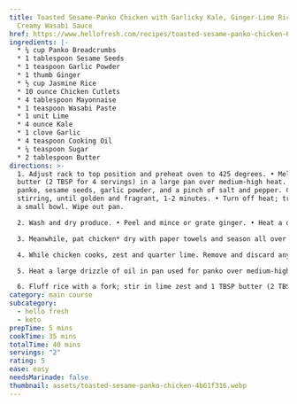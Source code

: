 ```yaml
---
title: Toasted Sesame-Panko Chicken with Garlicky Kale, Ginger-Lime Rice &
  Creamy Wasabi Sauce
href: https://www.hellofresh.com/recipes/toasted-sesame-panko-chicken-62fba5d899e834b8dc011b58
ingredients: |-
  * ¼ cup Panko Breadcrumbs
  * 1 tablespoon Sesame Seeds
  * 1 teaspoon Garlic Powder
  * 1 thumb Ginger
  * ½ cup Jasmine Rice
  * 10 ounce Chicken Cutlets
  * 4 tablespoon Mayonnaise
  * 1 teaspoon Wasabi Paste
  * 1 unit Lime
  * 4 ounce Kale
  * 1 clove Garlic
  * 4 teaspoon Cooking Oil
  * ¼ teaspoon Sugar
  * 2 tablespoon Butter
directions: >-
  1. Adjust rack to top position and preheat oven to 425 degrees. • Melt 1 TBSP
  butter (2 TBSP for 4 servings) in a large pan over medium-high heat. Add
  panko, sesame seeds, garlic powder, and a pinch of salt and pepper. Cook,
  stirring, until golden and fragrant, 1-2 minutes. • Turn off heat; transfer to
  a small bowl. Wipe out pan.

  2. Wash and dry produce. • Peel and mince or grate ginger. • Heat a drizzle of oil in a small pot over medium-high heat. Add half the ginger (you’ll use the rest later) and cook until fragrant, 30 seconds. Add rice, 3⁄4 cup water (1 1⁄2 cups for 4 servings), and a big pinch of salt. Bring to a boil, then cover and reduce heat to low. Cook until rice is tender and water has evaporated, 15-18 minutes. • Keep covered off heat until ready to serve.

  3. Meanwhile, pat chicken* dry with paper towels and season all over with salt and pepper. Place on a lightly oiled baking sheet. • Evenly spread top of each cutlet with 1⁄2 TBSP mayonnaise (you’ll use the rest in the next step). Mound with toasted panko mixture, pressing firmly to adhere (no need to coat the undersides). Wipe out bowl. • Roast on top rack until chicken is golden brown and cooked through, 15-20 minutes.

  4. While chicken cooks, zest and quarter lime. Remove and discard any large stems from kale. Peel and mince or grate garlic. • In bowl used for panko, combine half the wasabi paste (all for 4 servings), remaining mayonnaise, 1⁄4 tsp sugar (1⁄2 tsp for 4), and a squeeze of lime juice. (Use less wasabi paste if you’re not a fan of heat.) Add water 1 tsp at a time until sauce reaches a drizzling consistency. Season with salt and pepper if desired.

  5. Heat a large drizzle of oil in pan used for panko over medium-high heat. Add kale and season with salt and pepper. Cook, stirring occasionally, until almost tender, 3-5 minutes. Stir in garlic and remaining ginger; cook until fragrant and kale is tender, 1-2 minutes more. • Remove pan from heat and stir in a squeeze of lime juice. Cover to keep warm.

  6. Fluff rice with a fork; stir in lime zest and 1 TBSP butter (2 TBSP for 4 servings). Season with salt and pepper. • Divide chicken, rice, and kale between plates. Serve wasabi sauce on the side for dipping chicken, along with remaining lime wedges.
category: main course
subcategory:
  - hello fresh
  - keto
prepTime: 5 mins
cookTime: 35 mins
totalTime: 40 mins
servings: "2"
rating: 5
ease: easy
needsMarinade: false
thumbnail: assets/toasted-sesame-panko-chicken-4b61f316.webp
---
```

